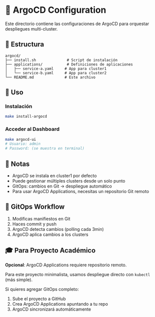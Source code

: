 # 🎯 ArgoCD Configuration

Este directorio contiene las configuraciones de ArgoCD para orquestar despliegues multi-cluster.

## 📁 Estructura

```
argocd/
├── install.sh              # Script de instalación
├── applications/           # Definiciones de aplicaciones
│   ├── service-a.yaml     # App para cluster1
│   └── service-b.yaml     # App para cluster2
└── README.md              # Este archivo
```

## 🚀 Uso

### Instalación
```bash
make install-argocd
```

### Acceder al Dashboard
```bash
make argocd-ui
# Usuario: admin
# Password: (se muestra en terminal)
```

## 📝 Notas

- ArgoCD se instala en cluster1 por defecto
- Puede gestionar múltiples clusters desde un solo punto
- GitOps: cambios en Git → despliegue automático
- Para usar ArgoCD Applications, necesitas un repositorio Git remoto

## 🔄 GitOps Workflow

1. Modificas manifiestos en Git
2. Haces commit y push
3. ArgoCD detecta cambios (polling cada 3min)
4. ArgoCD aplica cambios a los clusters

## 🎓 Para Proyecto Académico

**Opcional**: ArgoCD Applications requiere repositorio remoto.

Para este proyecto minimalista, usamos despliegue directo con `kubectl` (más simple).

Si quieres agregar GitOps completo:
1. Sube el proyecto a GitHub
2. Crea ArgoCD Applications apuntando a tu repo
3. ArgoCD sincronizará automáticamente
